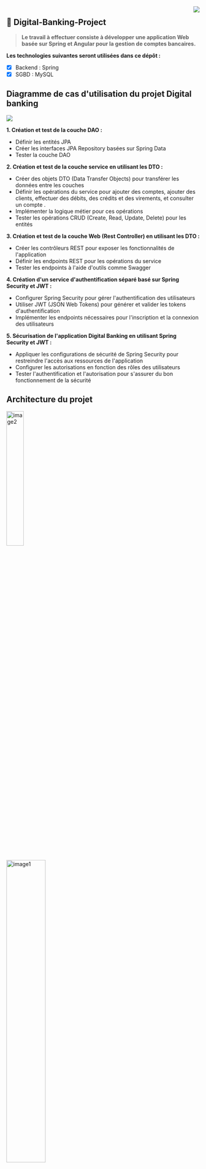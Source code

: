 <img src="https://github.com/Akasmiou-ouassima/Digital-Banking-Project/blob/main/Les%20images/icon.png" align="right" />

 ## 🔗  Digital-Banking-Project


>**Le travail à effectuer consiste à développer une application Web basée sur Spring et Angular pour la gestion de comptes bancaires.**
 
 **Les technologies suivantes seront utilisées dans ce dépôt :**
- [x] Backend : Spring
- [x] SGBD : MySQL

## Diagramme de cas d'utilisation du projet Digital banking
<img src="https://github.com/Akasmiou-ouassima/Digital-Banking-Project/blob/main/Les%20images/Diagramme%20de%20classe%20digital%20banking.jpg">

**1. Création et test de la couche DAO :**
<ul>
  <li>Définir les entités JPA </li>
 <li>Créer les interfaces JPA Repository basées sur Spring Data </li>
 <li>Tester la couche DAO</li>
</ul>

**2. Création et test de la couche service en utilisant les DTO :**
<ul>
   <li>Créer des objets DTO (Data Transfer Objects) pour transférer les données entre les couches</li>
  <li>Définir les opérations du service pour ajouter des comptes, ajouter des clients, effectuer des débits, des crédits et des virements, et consulter un compte
.</li>
 <li>Implémenter la logique métier pour ces opérations </li>
  <li>Tester les opérations CRUD (Create, Read, Update, Delete) pour les entités </li>
</ul>

**3. Création et test de la couche Web (Rest Controller) en utilisant les DTO  :**
<ul>
  <li>Créer les contrôleurs REST pour exposer les fonctionnalités de l'application</li>
 <li>Définir les endpoints REST pour les opérations du service</li>
 <li>Tester les endpoints à l'aide d'outils comme Swagger</li>
</ul>

**4. Création d'un service d'authentification séparé basé sur Spring Security et JWT :**
<ul>
  <li>Configurer Spring Security pour gérer l'authentification des utilisateurs</li>
 <li>Utiliser JWT (JSON Web Tokens) pour générer et valider les tokens d'authentification</li>
 <li>Implémenter les endpoints nécessaires pour l'inscription et la connexion des utilisateurs</li>
</ul>

**5. Sécurisation de l'application Digital Banking en utilisant Spring Security et JWT :**
<ul>
  <li>Appliquer les configurations de sécurité de Spring Security pour restreindre l'accès aux ressources de l'application</li>
 <li>Configurer les autorisations en fonction des rôles des utilisateurs</li>
 <li>Tester l'authentification et l'autorisation pour s'assurer du bon fonctionnement de la sécurité</li>
</ul>


  ## Architecture du projet
<div>
   <img src="https://github.com/Akasmiou-ouassima/Digital-Banking-Project/blob/main/Les%20images/architecture2.png" alt="image2"  width="30%">
 &nbsp; &nbsp; &nbsp; &nbsp; &nbsp; &nbsp;  &nbsp; &nbsp; &nbsp; &nbsp; &nbsp; &nbsp; &nbsp; &nbsp; &nbsp; &nbsp; &nbsp;
  <img src="https://github.com/Akasmiou-ouassima/Digital-Banking-Project/blob/main/Les%20images/architecture1.jpg" alt="image1" style="margin-top:1px;" width="45%">
  
</div>

### Stratégie à adopter

>**Dans notre approche de gestion de l'héritage, une stratégie que nous avons utilisée est celle de la _"Single table"_. Avec cette approche, nous avons créé une seule table qui contient tous les attributs des trois classes concernées. Pour différencier les deux sous-types, nous avons ajouté une colonne spéciale appelée "colonne discriminante". Cette colonne nous permet de distinguer les instances appartenant aux différentes sous-classes au sein de la table unique.**

### Couche DAO
> **Les entités JPA : Customer, BankAccount, Saving Account, CurrentAccount, AccountOperation**
 _**Customer**_
```java
@Entity
@Data @NoArgsConstructor @AllArgsConstructor
public class Customer {

  @Id
  @GeneratedValue(strategy = GenerationType.IDENTITY)
    private Long id;
    private String name;
    private String email;
    @OneToMany(mappedBy = "customer")
    private List<BankAccount> bankAccounts;
}
```
 _**BankAccount**_
```java
@Entity
@Inheritance(strategy = InheritanceType.SINGLE_TABLE)
@DiscriminatorColumn(name = "TYPE", length = 30, discriminatorType = DiscriminatorType.STRING) // length 255 par défaut et String
@Data @NoArgsConstructor @AllArgsConstructor
public abstract class BankAccount {
 @Id
    private String id;
    private double balance;
    private Date createdDate;
    @Enumerated(EnumType.STRING)
    private AccountStatus status;
    @ManyToOne
    private Customer customer;
    @OneToMany (mappedBy = "bankAccount")
    private List<AccountOperation> accountOperations;

}
```
_**Saving Account**_
```java
@Entity
@DiscriminatorValue("Saving_Account")
@Data @NoArgsConstructor @AllArgsConstructor
public class SavingAccount extends BankAccount{
    private double interestRate;
}
```
_**CurrentAccount**_
```java
@Entity
@DiscriminatorValue("Current_Account")
@Data @NoArgsConstructor @AllArgsConstructor
public class CurrentAccount extends BankAccount{
    private double overDraft;

}
```
_**AccountOperation**_
```java
@Entity
@Data @NoArgsConstructor @AllArgsConstructor
public class AccountOperation {
@Id
@GeneratedValue(strategy = GenerationType.IDENTITY)
    private Long id;
    private Date operationDate;
    private double amount;
    @Enumerated(EnumType.STRING)
    private OperationType operationType;
    @ManyToOne
    private BankAccount bankAccount;
    private String description;
}
```
> **les interfaces JPA Repository pour accéder aux données basées sur Spring Data**
_**CustomerRepository**_
```java
public interface CustomerRepository extends JpaRepository<Customer, Long> {

    @Query("select c from Customer  c where c.name like :kw")
    List<Customer> searchCustomer(@Param("kw") String keyword);
}
```
_**BankAccountRepository**_
```java
public interface BankAccountRepository extends JpaRepository<BankAccount, String> {
    List<BankAccount> getBankAccountByCustomer_Id(Long customerId);
}
```
_**AccountOperationRepository**_
```java
public interface AccountOperationRepository extends JpaRepository<AccountOperation, Long> {

    List<AccountOperation> findByBankAccountId(String accountId);

    Page<AccountOperation> findByBankAccountIdOrderByOperationDateDesc(String accountId, Pageable pageable);
}
```

> **Teste de la couche DAO**
```java
@Bean
    CommandLineRunner start(CustomerRepository customerRepository,
                            BankAccountRepository bankAccountRepository,
                            AccountOperationRepository accountOperationRepository) {
        return args -> {
            Stream.of("Ouassima", "Oualid", "Mohamed").forEach(name -> {
                Customer customer = new Customer();
                customer.setName(name);
                customer.setEmail(name +"@gmail.com");
                customerRepository.save(customer);
            });
            customerRepository.findAll().forEach(customer -> {
                CurrentAccount currentAccount = new CurrentAccount();
                currentAccount.setId(UUID.randomUUID().toString());
                currentAccount.setBalance(Math.random() * 9000);
                currentAccount.setCreatedDate(new Date());
                currentAccount.setStatus(AccountStatus.CREATED);
                currentAccount.setCustomer(customer);
                currentAccount.setOverDraft(9000);
                bankAccountRepository.save(currentAccount);

                SavingAccount savingAccount = new SavingAccount();
                savingAccount.setId(UUID.randomUUID().toString());
                savingAccount.setBalance(Math.random() * 10000);
                savingAccount.setCreatedDate(new Date());
                savingAccount.setStatus(AccountStatus.CREATED);
                savingAccount.setCustomer(customer);
                savingAccount.setInterestRate(4.3);
                bankAccountRepository.save(savingAccount);

            });

            bankAccountRepository.findAll().forEach(account -> {
                for (int i = 0; i < 10; i++) {
                    AccountOperation accountOperation = new AccountOperation();
                    accountOperation.setOperationDate(new Date());
                    accountOperation.setAmount(Math.random() * 13000);
                    accountOperation.setOperationType(Math.random() > 0.5 ? OperationType.DEBIT : OperationType.CREDIT);
                    accountOperation.setBankAccount(account);
                    accountOperationRepository.save(accountOperation);
                }
            });
        };

    }
```
>**Base de données**
```xml
spring.datasource.url=jdbc:mysql://localhost:3306/ebank-db?createDatabaseIfNotExist=true
spring.datasource.username=root
spring.datasource.password=
spring.jpa.hibernate.ddl-auto=create
spring.jpa.properties.hibernate.dialect=org.hibernate.dialect.MariaDBDialect
spring.jpa.show-sql=false
server.port=8081
spring.main.allow-circular-references=true
```
<img src="https://github.com/Akasmiou-ouassima/Digital-Banking-Project/blob/main/Les%20images/Customers.jpg" align="center" style="margin-top:1px;" width="40%"/>
<img src="https://github.com/Akasmiou-ouassima/Digital-Banking-Project/blob/main/Les%20images/bank-accounts.jpg" align="center"  style="margin-top:1px;" width="60%"/>
<img src="https://github.com/Akasmiou-ouassima/Digital-Banking-Project/blob/main/Les%20images/account-operations.jpg" align="center" style="margin-top:1px;" width="60%"/>


### Couche Service

<img src="https://github.com/Akasmiou-ouassima/Digital-Banking-Backend/blob/main/Les%20images/services.jpg"  />

> **Création des objets DTO**

<img src="https://github.com/Akasmiou-ouassima/Digital-Banking-Backend/blob/main/Les%20images/Dtos.jpg" />

_**Customer DTO**_
     <img src="https://github.com/Akasmiou-ouassima/Digital-Banking-Backend/blob/main/Les%20images/customerdto.jpg" width="20%" />
 _**Bank Account DTO**_
   <img src="https://github.com/Akasmiou-ouassima/Digital-Banking-Backend/blob/main/Les%20images/bankaccountdto.jpg"  width="20%" />
_**Cusrrent Account DTO**_
   <img src="https://github.com/Akasmiou-ouassima/Digital-Banking-Backend/blob/main/Les%20images/cureentdto.jpg" width="20%" />
 _**Saving Account DTO**_
    <img src="https://github.com/Akasmiou-ouassima/Digital-Banking-Backend/blob/main/Les%20images/Savingdto.jpg" width="20%" />
 _**Account History DTO**_
    <img src="https://github.com/Akasmiou-ouassima/Digital-Banking-Backend/blob/main/Les%20images/accounthistorydto.jpg" width="20%" />
_**Operations DTOS**_
 <img src="https://github.com/Akasmiou-ouassima/Digital-Banking-Backend/blob/main/Les%20images/operationsdto.jpg"  width="20%"/>
 _**Account OPerations DTO**_
 <img src="https://github.com/Akasmiou-ouassima/Digital-Banking-Backend/blob/main/Les%20images/accountopdto.jpg" />


> **Création des mappers**

```java
@Service
@Transactional
public class BankAccountMapperImpl {

    public CustomerDTO fromCustomer(Customer customer) {
        CustomerDTO customerDTO = new CustomerDTO();
        BeanUtils.copyProperties(customer, customerDTO);
        return customerDTO;
    }
    public Customer fromCustomerDTO(CustomerDTO customerDTO) {
        Customer customer = new Customer();
        BeanUtils.copyProperties(customerDTO, customer);

        return customer;
    }

    public CurrentBankAccountDTO fromCurrentBankAccount (CurrentAccount currentAccount) {
        CurrentBankAccountDTO currentBankAccountDTO = new CurrentBankAccountDTO();
        BeanUtils.copyProperties(currentAccount, currentBankAccountDTO);

        currentBankAccountDTO.setCustomerDTO(fromCustomer(currentAccount.getCustomer()));
        currentBankAccountDTO.setType(currentAccount.getClass().getSimpleName());

        return currentBankAccountDTO;
    }
    public CurrentAccount fromCurrentAccountDTO (CurrentBankAccountDTO currentBankAccountDTO) {
        CurrentAccount currentAccount = new CurrentAccount();
        BeanUtils.copyProperties(currentBankAccountDTO, currentAccount);

        currentAccount.setCustomer(fromCustomerDTO(currentBankAccountDTO.getCustomerDTO()));
        return currentAccount;
    }

    public SavingBankAccountDTO fromSavingBankAccount (SavingAccount savingAccount) {
        SavingBankAccountDTO savingBankAccountDTO = new SavingBankAccountDTO();
        BeanUtils.copyProperties(savingAccount, savingBankAccountDTO);

        savingBankAccountDTO.setCustomerDTO(fromCustomer(savingAccount.getCustomer()));
        savingBankAccountDTO.setType(savingAccount.getClass().getSimpleName());
        return savingBankAccountDTO;
    }
    public SavingAccount fromSavingBankAccountDTO (SavingBankAccountDTO savingBankAccountDTO) {
        SavingAccount savingAccount = new SavingAccount();

        BeanUtils.copyProperties(savingBankAccountDTO, savingAccount);

        savingAccount.setCustomer(fromCustomerDTO(savingBankAccountDTO.getCustomerDTO()));

        return savingAccount;
    }

    public AccountOperationDTO fromAccountOperation(AccountOperation accountOperation) {
        AccountOperationDTO accountOperationDTO = new AccountOperationDTO();
        BeanUtils.copyProperties(accountOperation, accountOperationDTO);

        return accountOperationDTO;
    }
}
 ```
> **Définition les opérations du service**

_**Interface BankAccountService**_

```java
public interface BankAccountService {

  CustomerDTO saveCustomer(CustomerDTO customerDTO);

  CurrentBankAccountDTO saveCurrentBankAccount(double initialBalance, double overDraft, Long customerId) throws CustomerNotFoundException;
  SavingBankAccountDTO saveSavingBankAccount(double initialBalance, double interestRate, Long customerId) throws CustomerNotFoundException;

  BankAccountDTO updateBankAccount(String accountId, AccountStatus accountStatus) throws BankAccountNotFoundException;

  List<CustomerDTO> listCustomer();

  BankAccountDTO getBankAccount(String id) throws BankAccountNotFoundException;

  void debit(String accountId, double amount, String description) throws BankAccountNotFoundException, BalanceNotSufficientException;
  void credit(String accountId, double amount, String description) throws BankAccountNotFoundException;

  void transfer(String accountIdSource, String accountIdDestination, double amount) throws BankAccountNotFoundException, BalanceNotSufficientException;

  List<BankAccountDTO> getListBankAccounts();

  CustomerDTO getCustomer(Long customerId) throws CustomerNotFoundException;

  CustomerDTO updateCustomer(CustomerDTO customerDTO);

  void deleteCustomer(Long customerId) throws CustomerNotFoundException;

  List<AccountOperationDTO> getAccountHistoryByList(String accountId);

  List<BankAccountDTO> getBankAccountsByCustomerId(Long customerId);

  AccountHistoryDTO getAccountHistoryByPage(String accountId, int page, int size) throws BankAccountNotFoundException;

  List<CustomerDTO> searchCustomers(String keyword);
}
```
🔗[➤ **Implémentation de la logique métier pour ces opérations** ](https://github.com/Akasmiou-ouassima/Digital-Banking-Backend/blob/main/Digital-banking-backend-Spring/src/main/java/com/akasmiou/ouassima/EBanking/services/BankAccountServiceImpl.java)

>_**Tester les opérations CRUD**_

```java
@Bean
    CommandLineRunner start (AccountService accountService) {
        return args -> {
            Stream.of("Ouassima", "Mohamed", "Jinan", "Oualid").forEach(name -> {
                CustomerDTO customerDTO = new CustomerDTO();
                customerDTO.setName(name);
                customerDTO.setEmail(name + "@gmail.com");
                bankAccountService.saveCustomer(customerDTO);
            });
            bankAccountService.listCustomer().forEach( customer -> {
                try {
                    bankAccountService.saveCurrentBankAccount(Math.random() * 90000, 9000, customer.getId());
                    bankAccountService.saveSavingBankAccount(Math.random() * 85000, 3.2, customer.getId());
                } catch (CustomerNotFoundException e) {
                    e.printStackTrace();
                }
            });

            try {
                List<BankAccountDTO> bankAccountList = bankAccountService.getListBankAccounts();
                for (BankAccountDTO bankAccount : bankAccountList) {
                    for (int i = 0; i < 10; i++) {
                        String accountId;
                        if(bankAccount instanceof SavingBankAccountDTO) {
                            accountId = ((SavingBankAccountDTO) bankAccount).getId();
                        } else {
                            accountId = ((CurrentBankAccountDTO) bankAccount).getId();
                        }
                        bankAccountService.credit(
                                accountId,
                                10000 + Math.random() * 120000,
                                "Credit");

                        bankAccountService.debit(
                                accountId,
                                1000 + Math.random() * 9000,
                                "Debit");

                    }
                }
            } catch (BalanceNotSufficientException | BankAccountNotFoundException e) {
                e.printStackTrace();
            }
        };
    }
   ```
   
> **Teste les endpoints à l'aide d'outils comme Swagger**

```java
L'interface de test de notre API, générée par Swagger, est accessible via http://localhost:8081/swagger-ui/index.html
```
<img src="https://github.com/Akasmiou-ouassima/Digital-Banking-Backend/blob/main/Les%20images/swagger1.jpg" />


**_Teste de la méthode GET Customers_**

<img src="https://github.com/Akasmiou-ouassima/Digital-Banking-Backend/blob/main/Les%20images/getcustomers-swagger.jpg" />

**_Teste de la méthode GET Customer By Id_**
<img src="https://github.com/Akasmiou-ouassima/Digital-Banking-Backend/blob/main/Les%20images/getcustomerbyid.jpg" />

**_Teste de la méthode GET Accounts_**
<img src="https://github.com/Akasmiou-ouassima/Digital-Banking-Backend/blob/main/Les%20images/getaccounts.jpg" />

### Couche Security

>La classe SecurityConfig configure la sécurité dans une application Java avec Spring Security. Les principales étapes incluent la désactivation de CSRF, la configuration de la politique >de sessions, la gestion de CORS, l'autorisation d'accès à certaines URL et l'ajout de filtres JWT personnalisés pour l'authentification et l'autorisation.

> **_les configurations de sécurité de Spring Security_**

<img src="https://github.com/Akasmiou-ouassima/Digital-Banking-Backend/blob/main/Les%20images/security-config.png" width="40%"/>

🔗 [➤ **Security JWT** ](https://github.com/Akasmiou-ouassima/Digital-Banking-Backend/tree/main/Digital-banking-backend-Spring/src/main/java/com/akasmiou/ouassima/EBanking/security)

